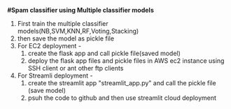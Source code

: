 **#Spam classifier using Multiple classifier models**
1) First train the multiple classifier models(NB,SVM,KNN,RF,Voting,Stacking)
2) then save the model as pickle file
3) For EC2 deployment - 
    1) create the flask app and call pickle file(saved model)
    2) deploy the flask app files and pickle files in AWS ec2 instance using SSH client or ant other ftp clients
4) For Streamli deployment -
   1) create the streamlit app "streamlit_app.py" and call the pickle file (save model)
   2) psuh the code to github and then use streamlit cloud deployment 
    
